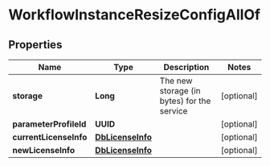 

# WorkflowInstanceResizeConfigAllOf


## Properties

Name | Type | Description | Notes
------------ | ------------- | ------------- | -------------
**storage** | **Long** | The new storage (in bytes) for the service |  [optional]
**parameterProfileId** | **UUID** |  |  [optional]
**currentLicenseInfo** | [**DbLicenseInfo**](DbLicenseInfo.md) |  |  [optional]
**newLicenseInfo** | [**DbLicenseInfo**](DbLicenseInfo.md) |  |  [optional]




